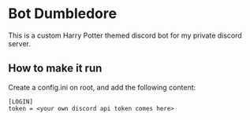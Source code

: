 # Bot Dumbledore
This is a custom Harry Potter themed discord bot for my private discord server.

## How to make it run
Create a config.ini on root, and add the following content:

```
[LOGIN]
token = <your own discord api token comes here>
```
